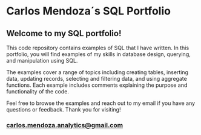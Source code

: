 # Carlos Mendoza´s SQL Portfolio 

## Welcome to my SQL portfolio!
This code repository contains examples of SQL that I have written. In this portfolio, you will find examples of my skills in database design, querying, and manipulation using SQL.

The examples cover a range of topics including creating tables, inserting data, updating records, selecting and filtering data, and using aggregate functions. Each example includes comments explaining the purpose and functionality of the code.

Feel free to browse the examples and reach out to my email if you have any questions or feedback. Thank you for visiting!

### carlos.mendoza.analytics@gmail.com
